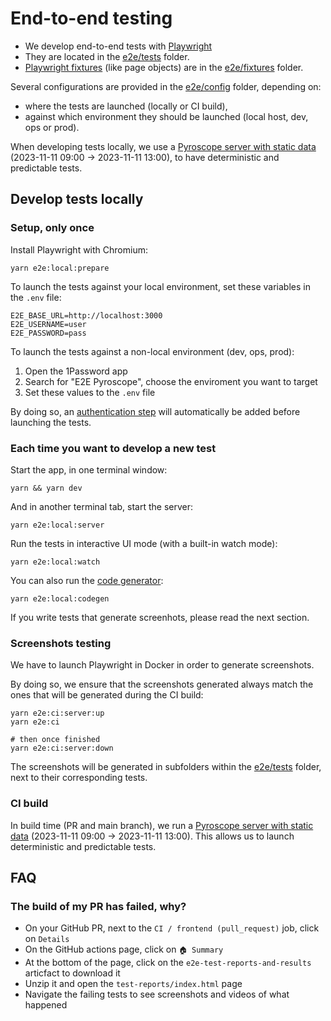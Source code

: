 # End-to-end testing

- We develop end-to-end tests with [Playwright](https://playwright.dev)
- They are located in the [e2e/tests](./tests) folder.
- [Playwright fixtures](https://playwright.dev/docs/test-fixtures) (like page objects) are in the [e2e/fixtures](./fixtures) folder.

Several configurations are provided in the [e2e/config](./config) folder, depending on:

- where the tests are launched (locally or CI build),
- against which environment they should be launched (local host, dev, ops or prod).

When developing tests locally, we use a [Pyroscope server with static data](../docker-compose.e2e.yaml) (2023-11-11 09:00 → 2023-11-11 13:00), to have deterministic and predictable tests.

## Develop tests locally

### Setup, only once

Install Playwright with Chromium:

```shell
yarn e2e:local:prepare
```

To launch the tests against your local environment, set these variables in the `.env` file:

```shell
E2E_BASE_URL=http://localhost:3000
E2E_USERNAME=user
E2E_PASSWORD=pass
```

To launch the tests against a non-local environment (dev, ops, prod):

1. Open the 1Password app
2. Search for "E2E Pyroscope", choose the enviroment you want to target
3. Set these values to the `.env` file

By doing so, an [authentication step](https://playwright.dev/docs/auth) will automatically be added before launching the tests.

### Each time you want to develop a new test

Start the app, in one terminal window:

```shell
yarn && yarn dev
```

And in another terminal tab, start the server:

```shell
yarn e2e:local:server
```

Run the tests in interactive UI mode (with a built-in watch mode):

```shell
yarn e2e:local:watch
```

You can also run the [code generator](https://playwright.dev/docs/codegen#running-codegen):

```shell
yarn e2e:local:codegen
```

If you write tests that generate screenhots, please read the next section.

### Screenshots testing

We have to launch Playwright in Docker in order to generate screenshots.

By doing so, we ensure that the screenshots generated always match the ones that will be generated during the CI build:

```shell
yarn e2e:ci:server:up
yarn e2e:ci

# then once finished
yarn e2e:ci:server:down
```

The screenshots will be generated in subfolders within the [e2e/tests](./tests) folder, next to their corresponding tests.

### CI build

In build time (PR and main branch), we run a [Pyroscope server with static data](../docker-compose.e2e.yaml) (2023-11-11 09:00 → 2023-11-11 13:00). This allows us to launch deterministic and predictable tests.

## FAQ

### The build of my PR has failed, why?

- On your GitHub PR, next to the `CI / frontend (pull_request)` job, click on `Details`
- On the GitHub actions page, click on `🏠 Summary`
- At the bottom of the page, click on the `e2e-test-reports-and-results` articfact to download it
- Unzip it and open the `test-reports/index.html` page
- Navigate the failing tests to see screenshots and videos of what happened
